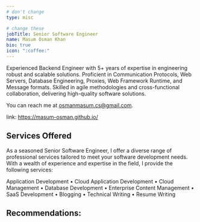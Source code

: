 ```yaml
---
# don't change
type: misc

# change these
jobTitle: Senior Software Engineer
name: Masum Osman Khan
bio: true
icon: ":coffee:"
---
```


<!-- This is me, I'm a software engineer. I have a special interest in Backend API Design and development, databases, and also some frontend works. 

I love to live with Communication Protocols, Web Servers, Database Engineering, Proxies, Web Framework Runtime, and Message formats. 

I've built, launched, and maintained web services, and have learned many lessons along the way. I'm flexible, proactive, and curious. I believe in the craft of software engineering.

I love tackling challenges and I enjoy writing about them. I occasionally make myself available for contract work and consultancy. -->

Experienced Backend Engineer with 5+ years of expertise in engineering robust and
scalable solutions. Proficient in Communication Protocols, Web Servers, Database
Engineering, Proxies, Web Framework Runtime, and Message formats. Skilled in agile
methodologies and cross-functional collaboration, delivering high-quality software
solutions.

You can reach me at osmanmasum.cs@gmail.com.

link: https://masum-osman.github.io/



## Services Offered

As a seasoned Senior Software Engineer, I offer a diverse range of professional services tailored to meet your software development needs. With a wealth of experience and expertise in the field, I provide the following services:

Application Development • Cloud Application Development • Cloud Management • Database Development • Enterprise Content Management • SaaS Development • Blogging • Technical Writing • Resume Writing



## Recommendations: